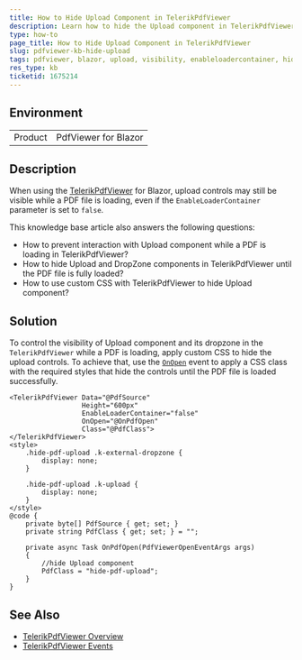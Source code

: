 ```yaml
---
title: How to Hide Upload Component in TelerikPdfViewer
description: Learn how to hide the Upload component in TelerikPdfViewer when loading a PDF file.
type: how-to
page_title: How to Hide Upload Component in TelerikPdfViewer
slug: pdfviewer-kb-hide-upload
tags: pdfviewer, blazor, upload, visibility, enableloadercontainer, hide, dropzone
res_type: kb
ticketid: 1675214
---
```


## Environment

<table>
	<tbody>
		<tr>
			<td>Product</td>
			<td>PdfViewer for Blazor</td>
		</tr>
	</tbody>
</table>

## Description

When using the [TelerikPdfViewer](https://docs.telerik.com/blazor-ui/components/pdfviewer/overview) for Blazor, upload controls may still be visible while a PDF file is loading, even if the `EnableLoaderContainer` parameter is set to `false`. 

This knowledge base article also answers the following questions:

- How to prevent interaction with Upload component while a PDF is loading in TelerikPdfViewer?
- How to hide Upload and DropZone components in TelerikPdfViewer until the PDF file is fully loaded?
- How to use custom CSS with TelerikPdfViewer to hide Upload component?

## Solution

To control the visibility of Upload component and its dropzone in the `TelerikPdfViewer` while a PDF is loading, apply custom CSS to hide the upload controls. To achieve that, use the [`OnOpen`](slug://components/pdfviewer/events#onopen) event to apply a CSS class with the required styles that hide the controls until the PDF file is loaded successfully.

````RAZOR
<TelerikPdfViewer Data="@PdfSource"
                  Height="600px"
                  EnableLoaderContainer="false"
                  OnOpen="@OnPdfOpen"
                  Class="@PdfClass">
</TelerikPdfViewer>
<style>
    .hide-pdf-upload .k-external-dropzone {
        display: none;
    }

    .hide-pdf-upload .k-upload {
        display: none;
    }
</style>
@code {
    private byte[] PdfSource { get; set; }
    private string PdfClass { get; set; } = "";

    private async Task OnPdfOpen(PdfViewerOpenEventArgs args)
    {
        //hide Upload component
        PdfClass = "hide-pdf-upload";
    }
}
````

## See Also

- [TelerikPdfViewer Overview](slug://pdfviewer/overview) 
- [TelerikPdfViewer Events](slug://pdfviewer/events)
